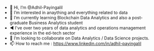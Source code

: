 - 👋 Hi, I’m @Adhil-Payingalil
- 👀 I’m interested in anaything and everything related to data
- 🌱 I’m currently learning Blockchain Data Analytics and also a post-graduate Business Analytics student
- ◀️ I've over two years of data analytics and operations management experience in the ed-tech sector
- 🚀 I’m looking to collaborate on Data Analytics / Data Science projects.
- 📫 How to reach me : https://www.linkedin.com/in/adhil-payingalil

<!---
Adhil-Payingalil/Adhil-Payingalil is a ✨ special ✨ repository because its `README.md` (this file) appears on your GitHub profile.
You can click the Preview link to take a look at your changes.
--->
